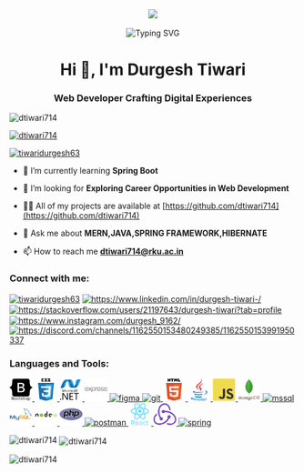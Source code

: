 <div align="center">
  <img height="150" src="https://media0.giphy.com/media/qgQUggAC3Pfv687qPC/giphy.gif?cid=ecf05e47cg3hkqoukg6obv81q5diic4yxtl3ui8c4xpz10k5&ep=v1_gifs_search&rid=giphy.gif&ct=g"/>
</div>
<p align="center"><img src="https://readme-typing-svg.herokuapp.com?font=Fira+Code&pause=1000&random=false&width=435&lines=Welcome+to+My+GitHub+Profile+%F0%9F%91%8B;Crafting+digital+dreams+with+code" alt="Typing SVG"></p>

<h1 align="center">Hi 👋, I'm Durgesh Tiwari</h1>
<h3 align="center">Web Developer Crafting Digital Experiences</h3>

<p align="left"> <img src="https://komarev.com/ghpvc/?username=dtiwari714&label=Profile%20views&color=0e75b6&style=flat" alt="dtiwari714" /> </p>

<p align="left"> <a href="https://github.com/ryo-ma/github-profile-trophy"><img src="https://github-profile-trophy.vercel.app/?username=dtiwari714" alt="dtiwari714" /></a> </p>

<p align="left"> <a href="https://twitter.com/tiwaridurgesh63" target="blank"><img src="https://img.shields.io/twitter/follow/tiwaridurgesh63?logo=twitter&style=for-the-badge" alt="tiwaridurgesh63" /></a> </p>

- 🌱 I’m currently learning **Spring Boot**

- 🤝 I’m looking for **Exploring Career Opportunities in Web Development**

- 👨‍💻 All of my projects are available at [https://github.com/dtiwari714](https://github.com/dtiwari714)

- 💬 Ask me about **MERN,JAVA,SPRING FRAMEWORK,HIBERNATE**

- 📫 How to reach me **dtiwari714@rku.ac.in**

<h3 align="left">Connect with me:</h3>
<p align="left">
<a href="https://twitter.com/tiwaridurgesh63" target="blank"><img align="center" src="https://raw.githubusercontent.com/rahuldkjain/github-profile-readme-generator/master/src/images/icons/Social/twitter.svg" alt="tiwaridurgesh63" height="30" width="40" /></a>
<a href="https://linkedin.com/in/https://www.linkedin.com/in/durgesh-tiwari-/" target="blank"><img align="center" src="https://raw.githubusercontent.com/rahuldkjain/github-profile-readme-generator/master/src/images/icons/Social/linked-in-alt.svg" alt="https://www.linkedin.com/in/durgesh-tiwari-/" height="30" width="40" /></a>
<a href="https://stackoverflow.com/users/https://stackoverflow.com/users/21197643/durgesh-tiwari?tab=profile" target="blank"><img align="center" src="https://raw.githubusercontent.com/rahuldkjain/github-profile-readme-generator/master/src/images/icons/Social/stack-overflow.svg" alt="https://stackoverflow.com/users/21197643/durgesh-tiwari?tab=profile" height="30" width="40" /></a>
<a href="https://instagram.com/https://www.instagram.com/durgesh_9162/" target="blank"><img align="center" src="https://raw.githubusercontent.com/rahuldkjain/github-profile-readme-generator/master/src/images/icons/Social/instagram.svg" alt="https://www.instagram.com/durgesh_9162/" height="30" width="40" /></a>
<a href="https://discord.gg/https://discord.com/channels/1162550153480249385/1162550153991950337" target="blank"><img align="center" src="https://raw.githubusercontent.com/rahuldkjain/github-profile-readme-generator/master/src/images/icons/Social/discord.svg" alt="https://discord.com/channels/1162550153480249385/1162550153991950337" height="30" width="40" /></a>
</p>

<h3 align="left">Languages and Tools:</h3>
<p align="left"> <a href="https://getbootstrap.com" target="_blank" rel="noreferrer"> <img src="https://raw.githubusercontent.com/devicons/devicon/master/icons/bootstrap/bootstrap-plain-wordmark.svg" alt="bootstrap" width="40" height="40"/> </a> <a href="https://www.w3schools.com/css/" target="_blank" rel="noreferrer"> <img src="https://raw.githubusercontent.com/devicons/devicon/master/icons/css3/css3-original-wordmark.svg" alt="css3" width="40" height="40"/> </a> <a href="https://dotnet.microsoft.com/" target="_blank" rel="noreferrer"> <img src="https://raw.githubusercontent.com/devicons/devicon/master/icons/dot-net/dot-net-original-wordmark.svg" alt="dotnet" width="40" height="40"/> </a> <a href="https://expressjs.com" target="_blank" rel="noreferrer"> <img src="https://raw.githubusercontent.com/devicons/devicon/master/icons/express/express-original-wordmark.svg" alt="express" width="40" height="40"/> </a> <a href="https://www.figma.com/" target="_blank" rel="noreferrer"> <img src="https://www.vectorlogo.zone/logos/figma/figma-icon.svg" alt="figma" width="40" height="40"/> </a> <a href="https://git-scm.com/" target="_blank" rel="noreferrer"> <img src="https://www.vectorlogo.zone/logos/git-scm/git-scm-icon.svg" alt="git" width="40" height="40"/> </a> <a href="https://www.w3.org/html/" target="_blank" rel="noreferrer"> <img src="https://raw.githubusercontent.com/devicons/devicon/master/icons/html5/html5-original-wordmark.svg" alt="html5" width="40" height="40"/> </a> <a href="https://www.java.com" target="_blank" rel="noreferrer"> <img src="https://raw.githubusercontent.com/devicons/devicon/master/icons/java/java-original.svg" alt="java" width="40" height="40"/> </a> <a href="https://developer.mozilla.org/en-US/docs/Web/JavaScript" target="_blank" rel="noreferrer"> <img src="https://raw.githubusercontent.com/devicons/devicon/master/icons/javascript/javascript-original.svg" alt="javascript" width="40" height="40"/> </a> <a href="https://www.mongodb.com/" target="_blank" rel="noreferrer"> <img src="https://raw.githubusercontent.com/devicons/devicon/master/icons/mongodb/mongodb-original-wordmark.svg" alt="mongodb" width="40" height="40"/> </a> <a href="https://www.microsoft.com/en-us/sql-server" target="_blank" rel="noreferrer"> <img src="https://www.svgrepo.com/show/303229/microsoft-sql-server-logo.svg" alt="mssql" width="40" height="40"/> </a> <a href="https://www.mysql.com/" target="_blank" rel="noreferrer"> <img src="https://raw.githubusercontent.com/devicons/devicon/master/icons/mysql/mysql-original-wordmark.svg" alt="mysql" width="40" height="40"/> </a> <a href="https://nodejs.org" target="_blank" rel="noreferrer"> <img src="https://raw.githubusercontent.com/devicons/devicon/master/icons/nodejs/nodejs-original-wordmark.svg" alt="nodejs" width="40" height="40"/> </a> <a href="https://www.php.net" target="_blank" rel="noreferrer"> <img src="https://raw.githubusercontent.com/devicons/devicon/master/icons/php/php-original.svg" alt="php" width="40" height="40"/> </a> <a href="https://postman.com" target="_blank" rel="noreferrer"> <img src="https://www.vectorlogo.zone/logos/getpostman/getpostman-icon.svg" alt="postman" width="40" height="40"/> </a> <a href="https://reactjs.org/" target="_blank" rel="noreferrer"> <img src="https://raw.githubusercontent.com/devicons/devicon/master/icons/react/react-original-wordmark.svg" alt="react" width="40" height="40"/> </a> <a href="https://redux.js.org" target="_blank" rel="noreferrer"> <img src="https://raw.githubusercontent.com/devicons/devicon/master/icons/redux/redux-original.svg" alt="redux" width="40" height="40"/> </a> <a href="https://spring.io/" target="_blank" rel="noreferrer"> <img src="https://www.vectorlogo.zone/logos/springio/springio-icon.svg" alt="spring" width="40" height="40"/> </a> </p>

<p><img align="left" src="https://github-readme-stats.vercel.app/api/top-langs?username=dtiwari714&show_icons=true&locale=en&layout=compact" alt="dtiwari714" /></p>

<p>&nbsp;<img align="center" src="https://github-readme-stats.vercel.app/api?username=dtiwari714&show_icons=true&locale=en" alt="dtiwari714" /></p>

<p><img align="center" src="https://github-readme-streak-stats.herokuapp.com/?user=dtiwari714&" alt="dtiwari714" /></p>

